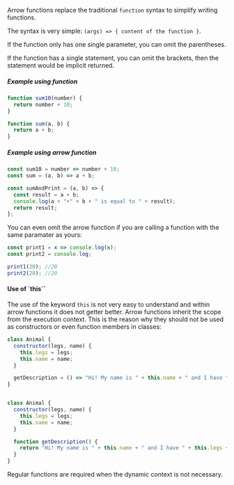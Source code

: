 Arrow functions replace the traditional `function` syntax to simplify writing functions.

The syntax is very simple: `(args) => { content of the function }`.

If the function only has one single parameter, you can omit the parentheses.

If the function has a single statement, you can omit the brackets, then the statement would be implicit returned.

##### Example using function

```javascript
function sum10(number) {
  return number + 10;
}

function sum(a, b) {
  return a + b;
}
```

##### Example using arrow function

```javascript
const sum10 = number => number + 10;
const sum = (a, b) => a + b;

const sumAndPrint = (a, b) => {
  const result = a + b;
  console.log(a + "+" + b + " is equal to " + result);
  return result;
};
```

You can even omit the arrow function if you are calling a function with the same paramater as yours:

```javascript
const print1 = x => console.log(x);
const print2 = console.log;

print1(20); //20
print2(20); //20
```

#### Use of `this``

The use of the keyword `this` is not very easy to understand and within arrow functions it does not getter better. Arrow functions inherit the scope from the execution context. This is the reason why they should not be used as constructors or even function members in classes:

```javascript
class Animal {
  constructor(legs, name) {
    this.legs = legs;
    this.name = name;
  }

  getDescription = () => "Hi! My name is " + this.name + " and I have " + this.legs + " legs." //this.name and this.legs are undefined
}


class Animal {
  constructor(legs, name) {
    this.legs = legs;
    this.name = name;
  }

  function getDescription() {
    return "Hi! My name is " + this.name + " and I have " + this.legs + " legs." 
  }
}

```

Regular functions are required when the dynamic context is not necessary.